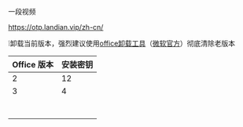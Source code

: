 

一段视频

https://otp.landian.vip/zh-cn/

❕卸载当前版本，强烈建议使用[office卸载工具](https://baidu.com)（[微软官方](https://wwwb.com)）彻底清除老版本

| Office 版本 | 安装密钥 |
| ---------- | ---- |
|     2       |   12   |
|     3       |   4   |
|            |      |
|            |      |
|            |      |
|            |      |
|            |      |
|            |      |
|            |      |


